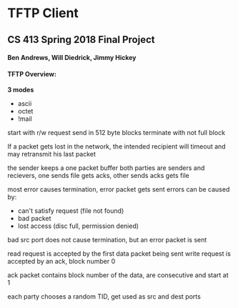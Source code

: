 # TFTP Client
## CS 413 Spring 2018 Final Project
#### Ben Andrews, Will Diedrick, Jimmy Hickey

#### TFTP Overview:
__3 modes__
* ascii
* octet
* !mail

start with r/w request
send in 512 byte blocks
terminate with not full block

If a packet gets lost in the network, the intended recipient will timeout and may retransmit his last packet

the sender keeps a one packet buffer
both parties are senders and recievers, one sends file gets acks, other sends acks gets file

most error causes termination, error packet gets sent
errors can be caused by:
* can't satisfy request (file not found)
* bad packet
* lost access (disc full, permission denied)

bad src port does not cause termination, but an error packet is sent

read request is accepted by the first data packet being sent
write request is accepted by an ack, block number 0

ack packet contains block number of the data, are consecutive and start at 1

each party chooses a random TID, get used as src and dest ports
